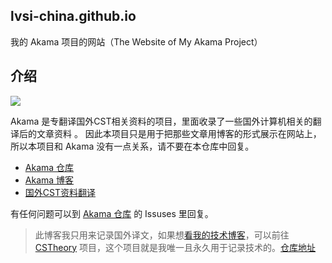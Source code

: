 ## lvsi-china.github.io

我的 Akama 项目的网站（The Website of My Akama Project）<br>

## 介绍

<img src="https://github.com/Lvsi-China/Akama/raw/master/extra/images/logo.png">

Akama 是专翻译国外CST相关资料的项目，里面收录了一些国外计算机相关的翻译后的文章资料 。 因此本项目只是用于把那些文章用博客的形式展示在网站上，所以本项目和 Akama 没有一点关系，请不要在本仓库中回复。

- [Akama 仓库](https://github.com/Lvsi-China/Akama)
- [Akama 博客](http://lvsi-china.github.io/)
- [国外CST资料翻译](http://lvsi-china.github.io/)

有任何问题可以到 [Akama 仓库]() 的 Issuses 里回复。

> 此博客我只用来记录国外译文，如果想[看我的技术博客](https://github.com/Lvsi-China/CSTheory)，可以前往 [CSTheory](https://github.com/Lvsi-China/CSTheory) 项目，这个项目就是我唯一且永久用于记录技术的。[仓库地址](https://github.com/Lvsi-China/CSTheory)

